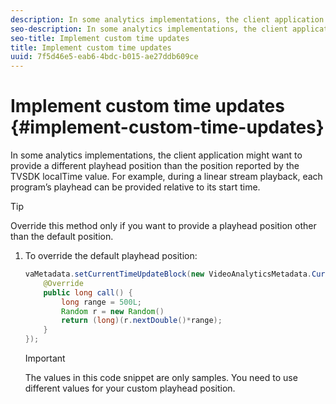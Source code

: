```yaml
---
description: In some analytics implementations, the client application might want to provide a different playhead position than the position reported by the TVSDK localTime value. For example, during a linear stream playback, each program’s playhead can be provided relative to its start time.
seo-description: In some analytics implementations, the client application might want to provide a different playhead position than the position reported by the TVSDK localTime value. For example, during a linear stream playback, each program’s playhead can be provided relative to its start time.
seo-title: Implement custom time updates
title: Implement custom time updates
uuid: 7f5d46e5-eab6-4bdc-b015-ae27ddb609ce
---
```


# Implement custom time updates {#implement-custom-time-updates}

In some analytics implementations, the client application might want to provide a different playhead position than the position reported by the TVSDK localTime value. For example, during a linear stream playback, each program’s playhead can be provided relative to its start time.

>[!TIP]
>
>Override this method only if you want to provide a playhead position other than the default position.

1. To override the default playhead position:

   ```java
   vaMetadata.setCurrentTimeUpdateBlock(new VideoAnalyticsMetadata.CurrentTimeUpdateBlock() { 
       @Override 
       public long call() { 
           long range = 500L; 
           Random r = new Random() 
           return (long)(r.nextDouble()*range); 
       } 
   });
   ```

   >[!IMPORTANT]
   >
   >The values in this code snippet are only samples. You need to use different values for your custom playhead position.

